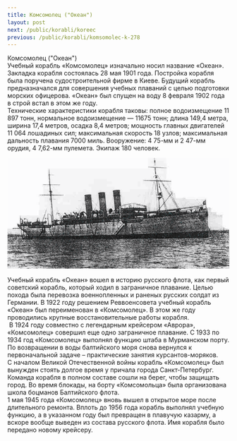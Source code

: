 ```yaml
---
title: Комсомолец ("Океан")
layout: post
next: /public/korabli/koreec
previous: /public/korabli/komsomolec-k-278
---
```


Комсомолец ("Океан")  
Учебный корабль «Комсомолец» изначально носил название «Океан». Закладка корабля состоялась 28 мая 1901 года. Постройка корабля была поручена судостроительной фирме в Киеве. Будущий корабль предназначался для совершения учебных плаваний с целью подготовки морских офицерова. «Океан» был спущен на воду 8 февраля 1902 года в строй встал в этом же году.      
Технические характеристики корабля таковы: полное водоизмещение 11 897 тонн, нормальное водоизмещение — 11675 тонн; длина 149,4 метра, ширина 17,4 метров, осадка 8,4 метров; мощность главных двигателей 11 064 лошадиных сил; максимальная скорость 18 узлов; максимальная дальность плавания 7000 миль. Вооружение: 4 75-мм и 2 47-мм орудия, 4 7,62-мм пулемета. Экипаж 180 человек.   
  

![](/assets/img/Okean_Komsomolets.gif)  

  
Учебный корабль «Океан» вошел в историю русского флота, как первый советский корабль, который ходил в заграничное плавание. Целью похода была перевозка военнопленных и раненых русских солдат из Германии. В 1922 году решением Реввоенсовета учебный корабль «Океан» был переименован в «Комсомолец». В этом же году проводились крупные восстановительные работы корабля.  
 В 1924 году совместно с легендарным крейсером «Аврора», «Комсомолец» совершил еще одно заграничное плавание. С 1933 по 1934 год «Комсомолец» выполнял функцию штаба в Мурманском порту. По возвращении в воды балтийского моря снова вернулся к первоначальной задаче – практические занятия курсантов-моряков.   
С началом Великой Отечественной войны корабль «Комсомолец» был вынужден стоять долгое время у причала города Санкт-Петербург. Команда корабля в полном составе сошли на берег, чтобы защищать город. Во время блокады, на борту «Комсомольца» была организована школа боцманов Балтийского флота.         
1 мая 1945 года «Комсомолец» вновь вышел в открытое море после длительного ремонта. Вплоть до 1956 года корабль выполнял учебную функцию, а в указанном году был превращен в плавучую казарму, а вскоре вообще выведен из состава русского флота. Имя корабля было передано новому крейсеру.     
   
 